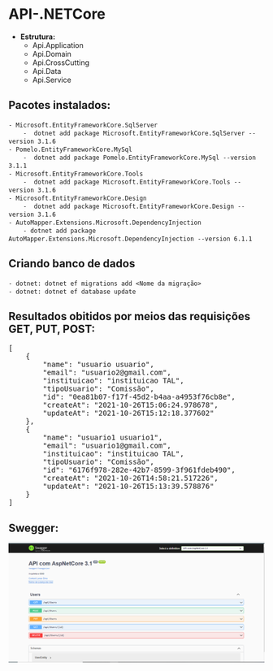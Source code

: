 # API-.NETCore

- **Estrutura:**
    - Api.Application
    - Api.Domain
    - Api.CrossCutting
    - Api.Data
    - Api.Service


## Pacotes instalados:
    - Microsoft.EntityFrameworkCore.SqlServer
        -  dotnet add package Microsoft.EntityFrameworkCore.SqlServer --version 3.1.6
    - Pomelo.EntityFrameworkCore.MySql
        -  dotnet add package Pomelo.EntityFrameworkCore.MySql --version 3.1.1
    - Microsoft.EntityFrameworkCore.Tools 
        -  dotnet add package Microsoft.EntityFrameworkCore.Tools --version 3.1.6
    - Microsoft.EntityFrameworkCore.Design 
        -  dotnet add package Microsoft.EntityFrameworkCore.Design --version 3.1.6
    - AutoMapper.Extensions.Microsoft.DependencyInjection
        - dotnet add package AutoMapper.Extensions.Microsoft.DependencyInjection --version 6.1.1


## Criando banco de dados
    - dotnet: dotnet ef migrations add <Nome da migração>
    - dotnet: dotnet ef database update



## Resultados obitidos por meios das requisições GET, PUT, POST:
<pre>
[
    {
        "name": "usuario usuario",
        "email": "usuario2@gmail.com",
        "instituicao": "instituicao TAL",
        "tipoUsuario": "Comissão",
        "id": "0ea81b07-f17f-45d2-b4aa-a4953f76cb8e",
        "createAt": "2021-10-26T15:06:24.978678",
        "updateAt": "2021-10-26T15:12:18.377602"
    },
    {
        "name": "usuario1 usuario1",
        "email": "usuario1@gmail.com",
        "instituicao": "instituicao TAL",
        "tipoUsuario": "Comissão",
        "id": "6176f978-282e-42b7-8599-3f961fdeb490",
        "createAt": "2021-10-26T14:58:21.517226",
        "updateAt": "2021-10-26T15:13:39.578876"
    }
]
</pre>

## Swegger:

<img src="Swegger.PNG"/>
